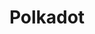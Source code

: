 ---
title: Polkadot
github_url: https://github.com/paritytech/polkadot
twitter_url: https://twitter.com/Polkadot
website_url: https://polkadot.network
---
